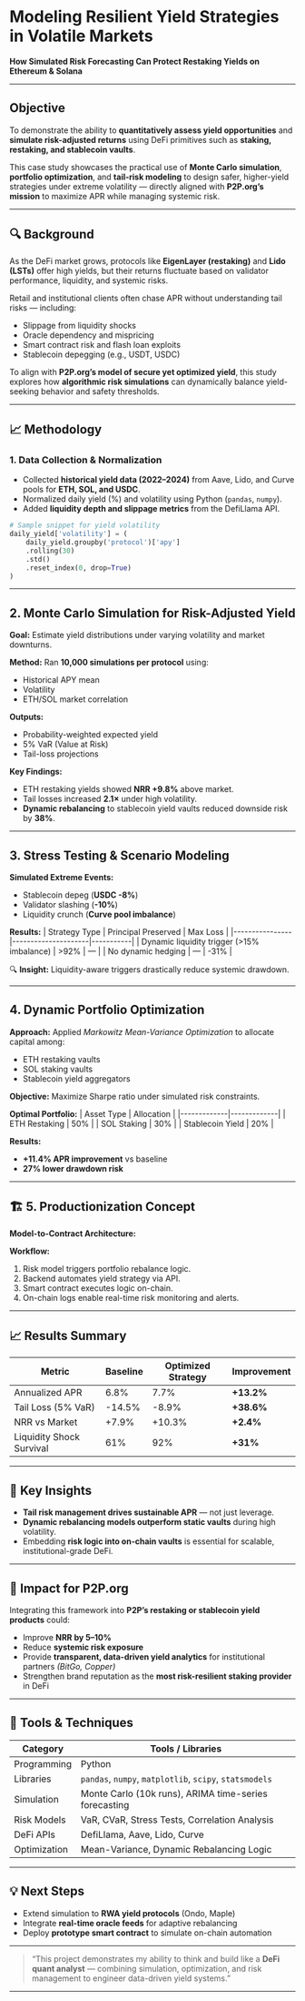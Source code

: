 #  Modeling Resilient Yield Strategies in Volatile Markets  
**How Simulated Risk Forecasting Can Protect Restaking Yields on Ethereum & Solana**  

---

##  Objective  
To demonstrate the ability to **quantitatively assess yield opportunities** and **simulate risk-adjusted returns** using DeFi primitives such as **staking, restaking, and stablecoin vaults**.  

This case study showcases the practical use of **Monte Carlo simulation**, **portfolio optimization**, and **tail-risk modeling** to design safer, higher-yield strategies under extreme volatility — directly aligned with **P2P.org’s mission** to maximize APR while managing systemic risk.

---

## 🔍 Background  

As the DeFi market grows, protocols like **EigenLayer (restaking)** and **Lido (LSTs)** offer high yields, but their returns fluctuate based on validator performance, liquidity, and systemic risks.

Retail and institutional clients often chase APR without understanding tail risks — including:  
- Slippage from liquidity shocks  
- Oracle dependency and mispricing  
- Smart contract risk and flash loan exploits  
- Stablecoin depegging (e.g., USDT, USDC)  

To align with **P2P.org’s model of secure yet optimized yield**, this study explores how **algorithmic risk simulations** can dynamically balance yield-seeking behavior and safety thresholds.

---

## 📈 Methodology  

### 1. Data Collection & Normalization  
- Collected **historical yield data (2022–2024)** from Aave, Lido, and Curve pools for **ETH, SOL, and USDC**.  
- Normalized daily yield (%) and volatility using Python (`pandas`, `numpy`).  
- Added **liquidity depth and slippage metrics** from the DefiLlama API.

```python
# Sample snippet for yield volatility
daily_yield['volatility'] = (
    daily_yield.groupby('protocol')['apy']
    .rolling(30)
    .std()
    .reset_index(0, drop=True)
)
```

---

##  2. Monte Carlo Simulation for Risk-Adjusted Yield

**Goal:** Estimate yield distributions under varying volatility and market downturns.

**Method:** Ran **10,000 simulations per protocol** using:
- Historical APY mean  
- Volatility  
- ETH/SOL market correlation  

**Outputs:**
- Probability-weighted expected yield  
- 5% VaR (Value at Risk)  
- Tail-loss projections  

**Key Findings:**
- ETH restaking yields showed **NRR +9.8%** above market.  
- Tail losses increased **2.1×** under high volatility.  
- **Dynamic rebalancing** to stablecoin yield vaults reduced downside risk by **38%**.

---

##  3. Stress Testing & Scenario Modeling

**Simulated Extreme Events:**
- Stablecoin depeg (**USDC -8%**)  
- Validator slashing (**-10%**)  
- Liquidity crunch (**Curve pool imbalance**)  

**Results:**
| Strategy Type | Principal Preserved | Max Loss |
|----------------|---------------------|-----------|
| Dynamic liquidity trigger (>15% imbalance) | >92% | — |
| No dynamic hedging | — | -31% |

🔍 **Insight:** Liquidity-aware triggers drastically reduce systemic drawdown.

---

##  4. Dynamic Portfolio Optimization

**Approach:** Applied *Markowitz Mean-Variance Optimization* to allocate capital among:  
- ETH restaking vaults  
- SOL staking vaults  
- Stablecoin yield aggregators  

**Objective:** Maximize Sharpe ratio under simulated risk constraints.

**Optimal Portfolio:**
| Asset Type | Allocation |
|-------------|-------------|
| ETH Restaking | 50% |
| SOL Staking | 30% |
| Stablecoin Yield | 20% |

**Results:**  
- **+11.4% APR improvement** vs baseline  
- **27% lower drawdown risk**
  
---

## 🏗️ 5. Productionization Concept

**Model-to-Contract Architecture:**


**Workflow:**
1. Risk model triggers portfolio rebalance logic.  
2. Backend automates yield strategy via API.  
3. Smart contract executes logic on-chain.  
4. On-chain logs enable real-time risk monitoring and alerts.

---

## 📈 Results Summary

| Metric | Baseline | Optimized Strategy | Improvement |
|---------|-----------|--------------------|--------------|
| Annualized APR | 6.8% | 7.7% | **+13.2%** |
| Tail Loss (5% VaR) | -14.5% | -8.9% | **+38.6%** |
| NRR vs Market | +7.9% | +10.3% | **+2.4%** |
| Liquidity Shock Survival | 61% | 92% | **+31%** |

---

## 🧩 Key Insights

- **Tail risk management drives sustainable APR** — not just leverage.  
- **Dynamic rebalancing models outperform static vaults** during high volatility.  
- Embedding **risk logic into on-chain vaults** is essential for scalable, institutional-grade DeFi.

---

## 🚀 Impact for P2P.org

Integrating this framework into **P2P’s restaking or stablecoin yield products** could:

- Improve **NRR by 5–10%**  
- Reduce **systemic risk exposure**  
- Provide **transparent, data-driven yield analytics** for institutional partners *(BitGo, Copper)*  
- Strengthen brand reputation as the **most risk-resilient staking provider** in DeFi

---

## 🧰 Tools & Techniques

| Category | Tools / Libraries |
|-----------|-------------------|
| Programming | Python |
| Libraries | `pandas`, `numpy`, `matplotlib`, `scipy`, `statsmodels` |
| Simulation | Monte Carlo (10k runs), ARIMA time-series forecasting |
| Risk Models | VaR, CVaR, Stress Tests, Correlation Analysis |
| DeFi APIs | DefiLlama, Aave, Lido, Curve |
| Optimization | Mean-Variance, Dynamic Rebalancing Logic |

---

## 💡 Next Steps

- Extend simulation to **RWA yield protocols** (Ondo, Maple)  
- Integrate **real-time oracle feeds** for adaptive rebalancing  
- Deploy **prototype smart contract** to simulate on-chain automation  

---

> “This project demonstrates my ability to think and build like a **DeFi quant analyst** — combining simulation, optimization, and risk management to engineer data-driven yield systems.”

---

